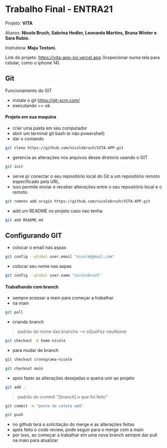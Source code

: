 # Trabalho Final - ENTRA21
Projeto: **VITA**

Alunos: **Nicole Bruch, Sabrina Hedler, Leonardo Martins, Bruna Winter e Sara Rubio.**

Instrutora: **Maju Testoni.** 

Link do projeto: https://vita-app-six.vercel.app 
(Inspecionar numa tela para celular, como o iphone 14)

## Git

Funcionamento do GIT
- instale o git https://git-scm.com/
- executando == ok

#### Projeto em sua maquina
- criar uma pasta em seu computador 
- abrir um terminal git bash (e não powershell)
- dar o comando

```sh
git clone https://github.com/nicolebruch/VITA-APP.git
```

- gerencia as alterações nos arquivos desse diretorio usando o GIT
```sh
git init
```
- serve p/ conectar o seu repositório local do Git a um repositório remoto especificado pela URL.
- isso permite enviar e receber alterações entre o seu repositório local e o remoto.
```sh
git remote add origin https://github.com/nicolebruch/VITA-APP.git
```

- add um README no projeto caso nao tenha
```sh
git add README.md
```

## Configurando GIT
- colocar o email nas aspas
```sh
git config --global user.email "nicole@gmail.com"
```
- colocar seu nome nas aspas
```sh
git config --global user.name "nicolebruch"
```

#### Trabalhando com branch
- sempre acessar a main para começar a trabalhar
- na main
```sh
git pull
```

- criando branch

>  padrão do nome das branchs --> oQueFez-seuNome

```sh
git checkout -b home-nicole
```

- para mudar de branch
```sh
git checkout cronograma-nicole
```
```sh
git checkout main
```
- após fazer as alterações desejadas e queira unir ao projeto
```sh
git add .
```
> padrão do commit "[branch] o que foi feito"
```sh
git commit -m "ponto de coleta add"
```
```sh
git push
```
- no github terá a solicitação do merge e as alterações feitas
- após feito o code review, pode seguir para o merge com a main
- por isso, ao começar a trabalhar em uma nova branch sempre dar pull na main para atualizar
